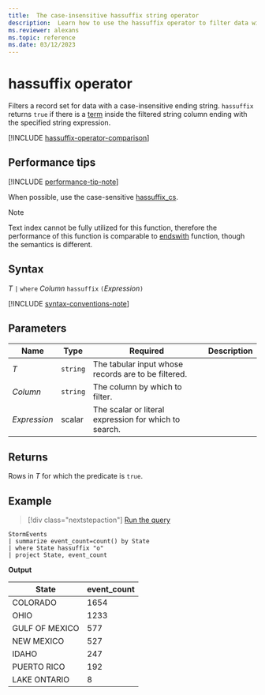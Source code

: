 ```yaml
---
title:  The case-insensitive hassuffix string operator
description:  Learn how to use the hassuffix operator to filter data with a case-insensitive suffix string.
ms.reviewer: alexans
ms.topic: reference
ms.date: 03/12/2023
---
```

# hassuffix operator

Filters a record set for data with a case-insensitive ending string. `hassuffix` returns `true` if there is a [term](datatypes-string-operators.md#what-is-a-term) inside the filtered string column ending with the specified string expression.

[!INCLUDE [hassuffix-operator-comparison](../../includes/hassuffix-operator-comparison.md)]

## Performance tips

[!INCLUDE [performance-tip-note](../../includes/performance-tip-note.md)]

When possible, use the case-sensitive [hassuffix_cs](hassuffix-cs-operator.md).

> [!NOTE]
> Text index cannot be fully utilized for this function, therefore the performance of this function is comparable to [endswith](endswith-operator.md) function, though the semantics is different.

## Syntax

*T* `|` `where` *Column* `hassuffix` `(`*Expression*`)`

[!INCLUDE [syntax-conventions-note](../../includes/syntax-conventions-note.md)]

## Parameters

|Name|Type|Required|Description|
|--|--|--|--|
|*T*| `string` |The tabular input whose records are to be filtered.|
|*Column*| `string` |The column by which to filter.|
|*Expression*|scalar|The scalar or literal expression for which to search.|

## Returns

Rows in *T* for which the predicate is `true`.

## Example

> [!div class="nextstepaction"]
> <a href="https://dataexplorer.azure.com/clusters/help/databases/Samples?query=H4sIAAAAAAAAAwsuyS/KdS1LzSsp5qpRKC7NzU0syqxKVUgFCcUn55fmldiCSQ1NhaRKheCSxJJUoMLyjNSiVAhPISOxuLg0LS2zQkEpXwkoV1CUn5WaXAKR1UE2CQBH0LHRbQAAAA==" target="_blank">Run the query</a>

```kusto
StormEvents
| summarize event_count=count() by State
| where State hassuffix "o"
| project State, event_count
```

**Output**

|State|event_count|
|-----|-----------|
|COLORADO|1654|
|OHIO|1233|
|GULF OF MEXICO|577|
|NEW MEXICO|527|
|IDAHO|247|
|PUERTO RICO|192|
|LAKE ONTARIO|8|
